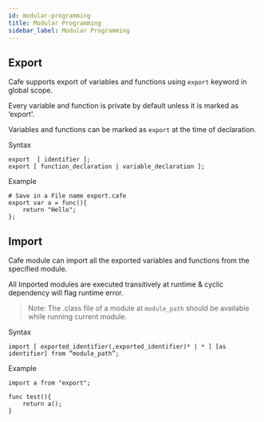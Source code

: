 ```yaml
---
id: modular-programming
title: Modular Programming
sidebar_label: Modular Programming
---
```


<!-- # Modular Programming -->



## Export

Cafe supports export of variables and functions using `export` keyword in global scope.

Every variable and function is private by default unless it is marked as ‘export’. 

Variables and functions can be marked as `export` at the time of declaration.

Syntax

```
export  [ identifier ];
export [ function_declaration | variable_declaration ];
```

Example

```
# Save in a File name export.cafe
export var a = func(){
    return "Hello";
};
```



## Import

Cafe module can import all the exported variables and functions from the specified module. 

All Imported modules are executed transitively at runtime & cyclic dependency will flag runtime error. 

> Note: The .class file of a module at `module_path` should be available while running current module.

Syntax

```
import [ exported_identifier(,exported_identifier)* | * ] [as identifier] from “module_path”;
```

Example

```
import a from "export";

func test(){
    return a();
}
```

